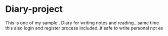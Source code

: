 # Diary-project
This is one of my sample.. Diary for writing notes and reading...same time this also login and register process included..it safe to write personal not               es 
